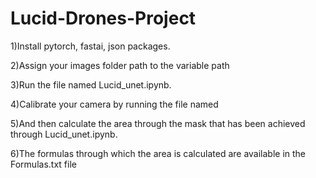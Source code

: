 # Lucid-Drones-Project
1)Install pytorch, fastai, json packages.

2)Assign your images folder path to the variable path

3)Run the file named Lucid_unet.ipynb.

4)Calibrate your camera by running the file named

5)And then calculate the area through the mask that has been achieved through Lucid_unet.ipynb.

6)The formulas through which the area is calculated are available in the Formulas.txt file
